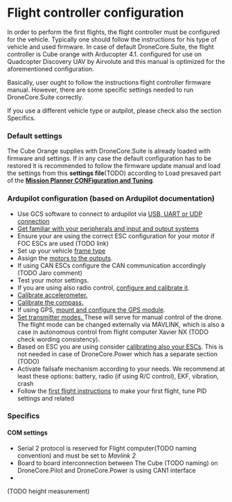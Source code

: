 # Flight controller configuration

In order to perform the first flights, the flight controller must be configured for the vehicle. Typically one should follow the instructions for his type of vehicle and used firmware. In case of default DroneCore.Suite, the flight controller is Cube orange with Arducopter 4.1. configured for use on Quadcopter Discovery UAV by Airvolute and this manual is optimized for the aforementioned configuration.

Basically, user ought to follow the instructions flight controller firmware manual. However, there are some specific settings needed to run DroneCore.Suite correctly.

If you use a different vehicle type or autpilot, please check also the section Specifics.

### Default settings

The Cube Orange supplies with DroneCore.Suite is already loaded with firmware and settings. If in any case the default configuration has to be restored it is recommended to follow the firmware update manual and load the settings from this **settings file**(TODO) according to Load presaved part of the [**Mission Planner CONFiguration and Tuning**](https://ardupilot.org/planner/docs/mission-planner-configuration-and-tuning.html).

### Ardupilot configuration (based on Ardupilot documentation)

* Use GCS software to connect to ardupilot via [USB, UART or UDP connection](https://ardupilot.org/copter/docs/common-connect-mission-planner-autopilot.html)
* [Get familiar with your peripherals and input and output systems](https://ardupilot.org/copter/docs/common-basic-operation.html)
* Ensure your are using the correct ESC configuration for your motor if FOC ESCs are used (TODO link)
* Set up your vehicle [frame type](https://ardupilot.org/copter/docs/frame-type-configuration.html)
* Assign the [motors to the outputs](https://ardupilot.org/copter/docs/frame-type-configuration.html).
* If using CAN ESCs configure the CAN communication accordingly (TODO Jaro comment)
* Test your motor settings.
* If you are using also radio control, [configure and calibrate it](https://ardupilot.org/copter/docs/common-radio-control-calibration.html).
* [Calibrate accelerometer.](https://ardupilot.org/copter/docs/common-accelerometer-calibration.html)
* [Calibrate the compass.](https://ardupilot.org/copter/docs/common-compass-calibration-in-mission-planner.html#common-compass-calibration-in-mission-planner)
* If using GPS, [mount and configure the GPS module](https://ardupilot.org/copter/docs/common-installing-3dr-ublox-gps-compass-module.html).
* [Set transmitter modes. ](https://ardupilot.org/copter/docs/common-rc-transmitter-flight-mode-configuration.html)These will serve for manual control of the drone. The flight mode can be changed externally via MAVLINK, which is also a case in autonomous control from flight computer Xavier NX (TODO check wording consistency).
* Based on ESC you are using consider [calibrating also your ESCs](https://ardupilot.org/copter/docs/esc-calibration.html). This is not needed in case of DroneCore.Power which has a separate section (TODO)
* Activate failsafe mechanism according to your needs. We recommend at least these options: battery, radio (if using R/C control), EKF, vibration, crash
* Follow the [first flight instructions](https://ardupilot.org/copter/docs/common-tuning.html) to make your first flight, tune PID settings and related 

### Specifics

#### COM settings 

* Serial 2 protocol is reserved for Flight computer(TODO naming convention) and must be set to _Mavlink 2_
* Board to board interconnection between The Cube (TODO naming) on DroneCore.Pilot and DroneCore.Power is using CAN1 interface
* 

(TODO height measurement)
